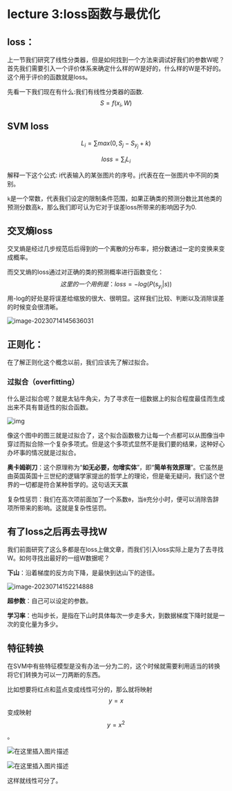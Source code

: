 # lecture 3:loss函数与最优化

## loss：



上一节我们研究了线性分类器，但是如何找到一个方法来调试好我们的参数W呢？首先我们需要引入一个评价体系来确定什么样的W是好的，什么样的W是不好的。这个用于评价的函数就是loss。

先看一下我们现在有什么:我们有线性分类器的函数.
$$
S=f(x_i,W)
$$


## SVM loss


$$
L_i=\sum max(0,S_j-S_{y_j}+k)
$$

$$
loss=\sum_i L_i
$$

解释一下这个公式: i代表输入的某张图片的序号。j代表在在一张图片中不同的类别。

`k`是一个常数，代表我们设定的限制条件范围，如果正确类的预测分数比其他类的预测分数高k，那么我们即可认为它对于误差loss所带来的影响因子为0.

## 交叉熵loss

交叉熵是经过几步规范后后得到的一个离散的分布率，把分数通过一定的变换来变成概率。

而交叉熵的loss通过对正确的类的预测概率进行函数变化：
$$
这里的一个用例是：loss=-log(P(s_{y_i}|s))
$$
用-log的好处是将误差给缩放的很大、很明显。这样我们比较、判断以及消除误差的时候变会很清晰。

![image-20230714145636031](C:\Users\dell\AppData\Roaming\Typora\typora-user-images\image-20230714145636031.png)

## 正则化：

在了解正则化这个概念以前，我们应该先了解过拟合。

### 过拟合（overfitting）

什么是过拟合呢？就是太钻牛角尖，为了寻求在一组数据上的拟合程度最佳而生成出来不具有普适性的拟合函数。

![img](https://pic2.zhimg.com/80/v2-b4ccd2c27516e24531f956a85296f6b5_720w.webp)

像这个图中的图三就是过拟合了，这个拟合函数极力让每一个点都可以从图像当中穿过而拟合除一个复杂多项式。但是这个多项式显然不是我们要的结果，这种好心办坏事的情况就是过拟合。

**奥卡姆剃刀**：这个原理称为“**如无必要，勿增实体**”，即“**简单有效原理**”。它虽然是由英国英国十三世纪的逻辑学家提出的哲学上的理论，但是毫无疑问，我们这个世界的一切都是符合某种哲学的。这句话天天赢

复杂性惩罚：我们在高次项前面加了一个系数`θ`，当`θ`充分小时，便可以消除告辞项所带来的影响。这就是复杂性惩罚。

## 有了loss之后再去寻找W

我们前面研究了这么多都是在loss上做文章，而我们引入loss实际上是为了去寻找W。如何寻找出最好的一组W数据呢？

**下山**：沿着梯度的反方向下降，是最快到达山下的途径。

![image-20230714152214888](C:\Users\dell\AppData\Roaming\Typora\typora-user-images\image-20230714152214888.png)

**超参数**：自己可以设定的参数。

**学习率**：也叫步长，是指在下山时具体每次一步走多大，到数据梯度下降时就是一次的变化量为多少。

## 特征转换

在SVM中有些特征模型是没有办法一分为二的，这个时候就需要利用适当的转换将它们转换为可以一刀两断的东西。

比如想要将红点和蓝点变成线性可分的，那么就将映射$$y=x$$变成映射$$y=x^2$$。

![在这里插入图片描述](E:\学习资料\课外小芝士\科研训练\cs231n笔记\图片\20190303081111808.png)

![在这里插入图片描述](E:\学习资料\课外小芝士\科研训练\cs231n笔记\图片\20190303081101648.png)

 这样就线性可分了。







